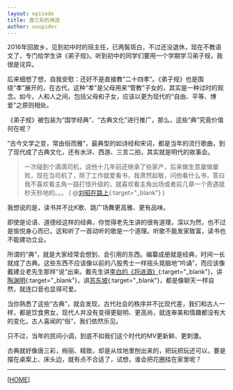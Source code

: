 ```yaml
---
layout: episode
title: 唐三彩的用途
author: uuspider
---
```

2016年回故乡，见到初中时的班主任，已两鬓斑白，不过还没退休，现在不教语文了，专门给学生讲《弟子规》。听到初中的同学们要用一个学期学习弟子规，我很是诧异。

后来细想了想，自我安慰：还好不是直接教“二十四孝”。《弟子规》也是围绕“孝”展开的，在古代，这种“孝”是父母用来“管教”子女的，其实是一种过时的观念。如今，人和人之间，包括父母和子女，应该以更为现代的“自由、平等、博爱”之原则相处。

《弟子规》被包装为“国学经典”、“古典文化”进行推广，那么，这些“典”究竟价值何在呢？

“古今文学之变，常由俗而雅”，最典型的如诗经和宋词，都是当年的流行歌曲，到了现代成了古典文化，还有水浒、西游、三言二拍，其实就是明代的故事会。

>一次碰到个滴滴司机，说他十几年前还继承了些家产，后来做生意屡做屡败，现在当司机了，除了工作就爱看书，我肃然起敬，问他看什么书，答曰我不喜欢看主角一路打怪升级的，就喜欢看主角出场或者前几章一个奇遇就秒天秒地的。。。 ( @[刘昭在路上][ref4]{:target="_blank"} )

我想说的是，读书并不比K歌、跳广场舞更高雅、更有品味。

即使是论语、道德经这样的经典，你觉得老先生讲的很有道理，深以为然，也不过是愉悦身心而已，这和听了一首动听的歌是一个道理。听歌不能发家致富，读书也不能建功立业。

所谓的“典”，就是大家经常会想到、会引用的东西。编纂成册就是经典，时间一长就成了古典。这些东西不应该像以前的八股秀士一样摇头晃脑地“吟诵”，而应该像戴建业老先生那样“说”出来。戴先生讲[李白的《将进酒》][ref1]{:target="_blank"}，讲[陶渊明][ref2]{:target="_blank"}，讲[苏东坡][ref3]{:target="_blank"}，都是像聊天一样自然，就连口音也显得可爱。

当你熟悉了这些“古典”，就会发现，古代社会的秩序并不比现代差，我们和古人一样，都是饮食男女，现代人并没有变得更聪明、更高尚，就连审美和情趣都没有大的变化，古人喜闻的“俗”，我们依然乐见。

只不过，当年的民间小调，到底不如我们这个时代的MV更新鲜、更刺激。

古典就好像唐三彩，绚丽、精致，却是从坟地里刨出来的，把玩把玩还可以，要是摆在桌案上、床头边，就有点不合适了，试想，谁会把花圈挂在家里呢？

***

[[HOME][episode]]

[episode]:http://about.uuspider.com/2019/06/02/episodeindex.html

[ref1]:https://www.bilibili.com/video/av53989469?from=search&seid=14525431989525741345
[ref2]:https://www.bilibili.com/video/av54368590?from=search&seid=7774450254403501087
[ref3]:https://www.bilibili.com/video/av51569465/?spm_id_from=333.788.videocard.3
[ref4]:https://weibo.com/1719441021/HxDbdkcPF
